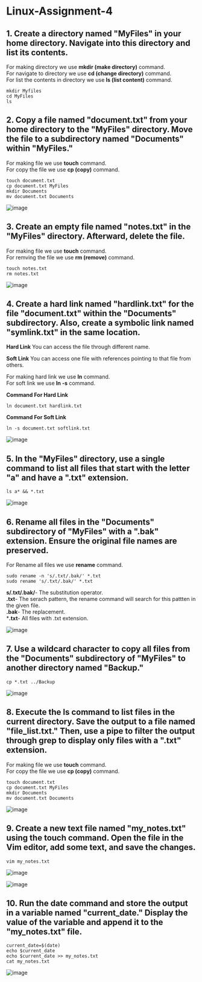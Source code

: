   # Linux-Assignment-4

## 1. Create a directory named "MyFiles" in your home directory. Navigate into this directory and list its contents.

For making directory we use **mkdir (make directory)** command.
<br>
For navigate to directory we use **cd (change directory)** command.
<br>
For list the contents in directory we use **ls (list content)** command.
<br>
```
mkdir Myfiles
cd MyFiles
ls
```

## 2. Copy a file named "document.txt" from your home directory to the "MyFiles" directory. Move the file to a subdirectory named "Documents" within "MyFiles."

For making file we use **touch** command.
<br>
For copy the file we use **cp (copy)** command.
<br>
```
touch document.txt
cp document.txt MyFiles
mkdir Documents
mv document.txt Documents
```
![image](https://i.postimg.cc/DfM6LNNn/2.png)

## 3. Create an empty file named "notes.txt" in the "MyFiles" directory. Afterward, delete the file.

For making file we use **touch** command.
<br>
For remving the file we use **rm (remove)** command.
<br>
```
touch notes.txt
rm notes.txt
```
![image](https://i.postimg.cc/wBgSyBf1/3.png)

## 4. Create a hard link named "hardlink.txt" for the file "document.txt" within the "Documents" subdirectory. Also, create a symbolic link named "symlink.txt" in the same location.

**Hard Link**
You can access the file through different name.

**Soft Link**
You can access one file with references pointing to that file from others.

For making hard link we use **ln** command.
<br>
For soft link we use **ln -s** command.
<br>

**Command For Hard Link**

```
ln document.txt hardlink.txt
```

**Command For Soft Link**

```
ln -s document.txt softlink.txt
```
![image](https://i.postimg.cc/BQ9Rt15B/hard-Linkss.png)

## 5. In the "MyFiles" directory, use a single command to list all files that start with the letter "a" and have a ".txt" extension.

```
ls a* && *.txt
```
![image](https://i.postimg.cc/CMPbB61Y/5.png)


## 6. Rename all files in the "Documents" subdirectory of "MyFiles" with a ".bak" extension. Ensure the original file names are preserved.

For Rename all files we use **rename** command.
<br>
```
sudo rename -n 's/.txt/.bak/' *.txt
sudo rename 's/.txt/.bak/' *.txt
```
**s/.txt/.bak/**- The substitution operator.
<br>
**.txt**- The serach pattern, the rename command will search for this pattten in the given file.
<br>
**.bak**- The replacement.
<br>
***.txt**- All files with .txt extension.
<br>

![image](https://i.postimg.cc/rsNQgQbM/6.png)

## 7. Use a wildcard character to copy all files from the "Documents" subdirectory of "MyFiles" to another directory named "Backup."

```
cp *.txt ../Backup
```
![image](https://i.postimg.cc/HnDVxqQz/7.png)

## 8. Execute the ls command to list files in the current directory. Save the output to a file named "file_list.txt." Then, use a pipe to filter the output through grep to display only files with a ".txt" extension.

For making file we use **touch** command.
<br>
For copy the file we use **cp (copy)** command.
<br>
```
touch document.txt
cp document.txt MyFiles
mkdir Documents
mv document.txt Documents
```
![image](https://i.postimg.cc/DfM6LNNn/2.png)

## 9. Create a new text file named "my_notes.txt" using the touch command. Open the file in the Vim editor, add some text, and save the changes.

```
vim my_notes.txt
```
![image](https://i.postimg.cc/vBmfTff0/9b.png)

![image](https://i.postimg.cc/cLrHbWw5/9a.png)

## 10. Run the date command and store the output in a variable named "current_date." Display the value of the variable and append it to the "my_notes.txt" file.

```
current_date=$(date)
echo $current_date
echo $current_date >> my_notes.txt
cat my_notes.txt
```
![image](https://i.postimg.cc/BQZpk7rt/10.png)


